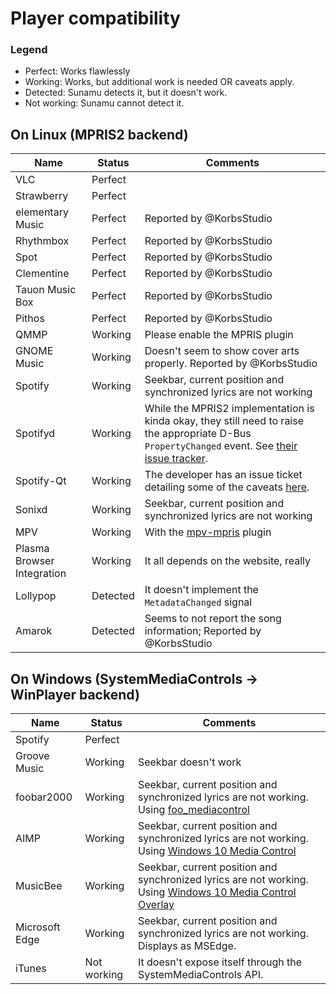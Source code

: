 # Player compatibility

### Legend
- Perfect: Works flawlessly
- Working: Works, but additional work is needed OR caveats apply.
- Detected: Sunamu detects it, but it doesn't work.
- Not working: Sunamu cannot detect it.

## On Linux (MPRIS2 backend)

|Name|Status|Comments|
|-|-|-|
|VLC|Perfect||
|Strawberry|Perfect||
|elementary Music|Perfect|Reported by @KorbsStudio|
|Rhythmbox|Perfect|Reported by @KorbsStudio|
|Spot|Perfect|Reported by @KorbsStudio|
|Clementine|Perfect|Reported by @KorbsStudio|
|Tauon Music Box|Perfect|Reported by @KorbsStudio|
|Pithos|Perfect|Reported by @KorbsStudio|
|QMMP|Working|Please enable the MPRIS plugin|
|GNOME Music|Working|Doesn't seem to show cover arts properly. Reported by @KorbsStudio|
|Spotify|Working|Seekbar, current position and synchronized lyrics are not working|
|Spotifyd|Working|While the MPRIS2 implementation is kinda okay, they still need to raise the appropriate D-Bus `PropertyChanged` event. See [their issue tracker](https://github.com/Spotifyd/spotifyd/issues/457).|
|Spotify-Qt|Working|The developer has an issue ticket detailing some of the caveats [here](https://github.com/kraxarn/spotify-qt/issues/4).
|Sonixd|Working|Seekbar, current position and synchronized lyrics are not working|
|MPV|Working|With the [mpv-mpris](https://github.com/hoyon/mpv-mpris) plugin|
|Plasma Browser Integration|Working|It all depends on the website, really|
|Lollypop|Detected|It doesn't implement the `MetadataChanged` signal|
|Amarok|Detected|Seems to not report the song information; Reported by @KorbsStudio|

## On Windows (SystemMediaControls -> WinPlayer backend)

|Name|Status|Comments|
|-|-|-|
|Spotify|Perfect||
|Groove Music|Working|Seekbar doesn't work|
|foobar2000|Working|Seekbar, current position and synchronized lyrics are not working. Using [foo_mediacontrol](https://github.com/Hual/foo_mediacontrol)|
|AIMP|Working|Seekbar, current position and synchronized lyrics are not working. Using [Windows 10 Media Control](https://www.aimp.ru/?do=catalog&rec_id=1097)|
|MusicBee|Working|Seekbar, current position and synchronized lyrics are not working. Using [Windows 10 Media Control Overlay](https://getmusicbee.com/addons/plugins/98/windows-10-media-control-overlay/)|
|Microsoft Edge|Working|Seekbar, current position and synchronized lyrics are not working. Displays as MSEdge.|
|iTunes|Not working|It doesn't expose itself through the SystemMediaControls API.|